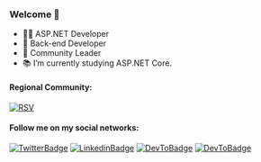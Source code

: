 ### Welcome 👋

* :man_technologist: ASP.NET Developer
* 🌱 Back-end Developer
* :rocket: Community Leader
* :books: I’m currently studying ASP.NET Core.

#### Regional Community:

[![RSV](https://avatars2.githubusercontent.com/u/25084709?s=60&v=4)](https://riosulvalley.com.br/)

#### Follow me on my social networks:

[![TwitterBadge](https://img.shields.io/badge/-Twitter-blue?&logo=twitter&logoColor=white&style=flat-square)](https://www.twitter.com/PedroH_Moraes)
[![LinkedinBadge](https://img.shields.io/badge/-Linkedin-blue?&logo=linkedin&logoColor=white&style=flat-square)](https://www.linkedin.com/in/pedrohmoraes/)
[![DevToBadge](https://img.shields.io/badge/-Dev.to-black?&logo=dev.to&logoColor=white&style=flat-square)](https://dev.to/pedrohti)
[![DevToBadge](https://img.shields.io/badge/-Twitch-purple?&logo=twitch&logoColor=white&style=flat-square)](https://twitch.tv/stickman1)
